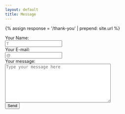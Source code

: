 ```yaml
---
layout: default
title: Message
---
```

<div role="main" class="main-content main-post-content full-width">
<div class="well">
    
{% assign response = '/thank-you' | prepend: site.url %}

<form action="http://formspree.io/kingchadwu@gmail.com" method="POST">

  <div class="row">
    <label class="form-label" for="input-text">Your Name:</label>
  </div>

  <div class="row">
     <input type="text" name="name" placeholder="T" required>
  </div>

  <div class="row">
    <label class="form-label" for="input-text">Your E-mail:</label>
  </div>

  <div class="row">
   <input type="email" name="_replyto" placeholder="@" required>
  </div>

  <div class="row">
    <label class="form-label" for="textarea">Your message:</label>
  </div>

  <div class="row">
      <textarea cols="40" rows="8" name="message" placeholder="Type your message here"></textarea>
  </div>

  <input type="submit" class="btn btn-red" value="Send">
  <input type="hidden" name="_next" value="{{ response }}" />

</form> 
</div>
</div>